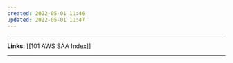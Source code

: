 ```yaml
---
created: 2022-05-01 11:46
updated: 2022-05-01 11:47
---
```

---
**Links**: [[101 AWS SAA Index]]

---

